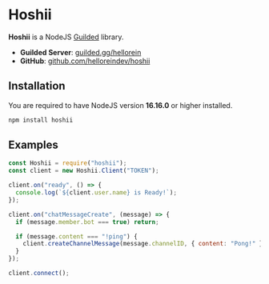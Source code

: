 # Hoshii

**Hoshii** is a NodeJS [Guilded](https://guilded.gg) library.

- **Guilded Server**: [guilded.gg/hellorein](https://www.guilded.gg/hellorein)
- **GitHub**: [github.com/helloreindev/hoshii](https://github.com/helloreindev/hoshii)

## Installation

You are required to have NodeJS version **16.16.0** or higher installed.

```bash
npm install hoshii
```

## Examples

```js
const Hoshii = require("hoshii");
const client = new Hoshii.Client("TOKEN");

client.on("ready", () => {
  console.log(`${client.user.name} is Ready!`);
});

client.on("chatMessageCreate", (message) => {
  if (message.member.bot === true) return;

  if (message.content === "!ping") {
    client.createChannelMessage(message.channelID, { content: "Pong!" });
  }
});

client.connect();
```
